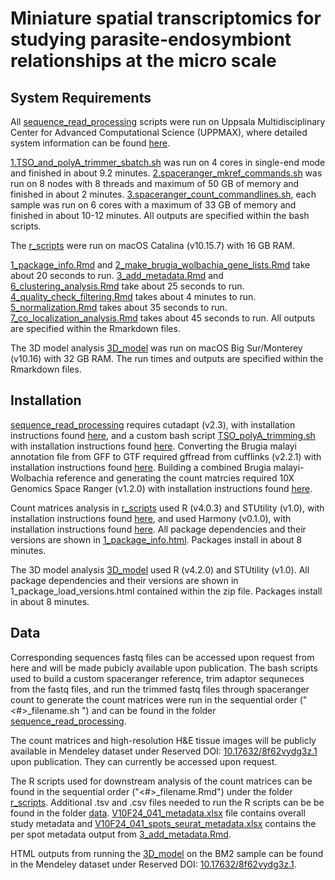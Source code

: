 # Miniature spatial transcriptomics for studying parasite-endosymbiont relationships at the micro scale 

## System Requirements

All [sequence_read_processing](https://github.com/giacomellolab/Brugia_malayi_study/tree/main/sequence_read_processing) scripts were run on Uppsala Multidisciplinary Center for Advanced Computational Science (UPPMAX), where detailed system information can be found [here](https://www.uppmax.uu.se/resources/systems/the-rackham-cluster/#:~:text=Each%20compute%20node%20consists%20of,ECC%202400MHz%20DIMM%20DRAM%20memory.). 

[1.TSO_and_polyA_trimmer_sbatch.sh](https://github.com/giacomellolab/Brugia_malayi_study/blob/main/sequence_read_processing/1.TSO_and_polyA_trimmer_sbatch.sh) was run on 4 cores in single-end mode and finished in about 9.2 minutes. [2.spaceranger_mkref_commands.sh](https://github.com/giacomellolab/Brugia_malayi_study/blob/main/sequence_read_processing/2.spaceranger_mkref_commands.sh) was run on 8 nodes with 8 threads and maximum of 50 GB of memory and finished in about 2 minutes. [3.spaceranger_count_commandlines.sh](https://github.com/giacomellolab/Brugia_malayi_study/blob/main/sequence_read_processing/3.spaceranger_count_commandlines.sh), each sample was run on 6 cores with a maximum of 33 GB of memory and finished in about 10-12 minutes. All outputs are specified within the bash scripts.

The [r_scripts](https://github.com/giacomellolab/Brugia_malayi_study/tree/main/r_scripts) were run on macOS Catalina (v10.15.7) with 16 GB RAM. 

[1_package_info.Rmd](https://github.com/giacomellolab/Brugia_malayi_study/blob/main/r_scripts/1_package_info.Rmd) and [2_make_brugia_wolbachia_gene_lists.Rmd](https://github.com/giacomellolab/Brugia_malayi_study/blob/main/r_scripts/2_make_brugia_wolbachia_gene_lists.Rmd) take about 20 seconds to run.
[3_add_metadata.Rmd](https://github.com/giacomellolab/Brugia_malayi_study/blob/main/r_scripts/3_add_metadata.Rmd) and [6_clustering_analysis.Rmd](https://github.com/giacomellolab/Brugia_malayi_study/blob/main/r_scripts/6_clustering_analysis.Rmd) take about 25 seconds to run.
[4_quality_check_filtering.Rmd](https://github.com/giacomellolab/Brugia_malayi_study/blob/main/r_scripts/4_quality_check_filtering.Rmd) takes about 4 minutes to run.
[5_normalization.Rmd](https://github.com/giacomellolab/Brugia_malayi_study/blob/main/r_scripts/5_normalization.Rmd) takes about 35 seconds to run.
[7_co_localization_analysis.Rmd](https://github.com/giacomellolab/Brugia_malayi_study/blob/main/r_scripts/7_co_localization_analysis.Rmd) takes about 45 seconds to run. 
All outputs are specified within the Rmarkdown files.

The 3D model analysis [3D_model](https://github.com/giacomellolab/Brugia_malayi_study/tree/main/3D_model) was run on macOS Big Sur/Monterey (v10.16) with 32 GB RAM. The run times and outputs are specified within the Rmarkdown files.

## Installation

[sequence_read_processing](https://github.com/giacomellolab/Brugia_malayi_study/tree/main/sequence_read_processing) requires cutadapt (v2.3), with installation instructions found [here](https://cutadapt.readthedocs.io/en/stable/installation.html), and a custom bash script [TSO_polyA_trimming.sh](https://github.com/giacomellolab/Brugia_malayi_study/blob/main/sequence_read_processing/1.TSO_and_polyA_trimmer_sbatch.sh) with installation instructions found [here](https://github.com/ludvigla/VisiumTrim). Converting the Brugia malayi annotation file from GFF to GTF required gffread from cufflinks (v2.2.1) with installation instructions found [here](https://github.com/cole-trapnell-lab/cufflinks). Building a combined Brugia malayi-Wolbachia reference and generating the count matrcies required 10X Genomics Space Ranger (v1.2.0) with installation instructions found [here](https://support.10xgenomics.com/spatial-gene-expression/software/pipelines/latest/tutorials/setup-spaceranger#install).

Count matrices analysis in [r_scripts](https://github.com/giacomellolab/Brugia_malayi_study/tree/main/r_scripts) used R (v4.0.3) and STUtility (v1.0), with installation instructions found [here](https://github.com/jbergenstrahle/STUtility), and used Harmony (v0.1.0), with installation instructions found [here](https://github.com/immunogenomics/harmony). All package dependencies and their versions are shown in [1_package_info.html](https://github.com/giacomellolab/Brugia_malayi_study/blob/main/r_scripts/1_package_info.html). Packages install in about 8 minutes.

The 3D model analysis [3D_model](https://github.com/giacomellolab/Brugia_malayi_study/tree/main/3D_model) used R (v4.2.0) and STUtility (v1.0). All package dependencies and their versions are shown in 1_package_load_versions.html contained within the zip file. Packages install in about 8 minutes.

## Data

Corresponding sequences fastq files can be accessed upon request from here and will be made pubicly available upon publication. The bash scripts used to build a custom spaceranger reference, trim adaptor sequneces from the fastq files, and run the trimmed fastq files through spaceranger count to generate the count matrices were run in the sequential order ("<#>_filename.sh ") and can be found in the folder [sequence_read_processing](https://github.com/giacomellolab/Brugia_malayi_study/tree/main/sequence_read_processing).

The count matrices and high-resolution H&E tissue images will be publicly available in Mendeley dataset under Reserved DOI: [10.17632/8f62vydg3z.1](https://data.mendeley.com/v1/datasets/8f62vydg3z/draft) upon publication. They can currently be accessed upon request.

The R scripts used for downstream analysis of the count matrices can be found in the sequential order ("<#>_filename.Rmd") under the folder [r_scripts](https://github.com/giacomellolab/Brugia_malayi_study/tree/main/r_scripts). Additional .tsv and .csv files needed to run the R scripts can be be found in the folder [data](https://github.com/giacomellolab/Brugia_malayi_study/tree/main/data). [V10F24_041_metadata.xlsx](https://github.com/giacomellolab/Brugia_malayi_study/blob/main/data/V10F24_041_metadata.xlsx) file contains overall study metadata and [V10F24_041_spots_seurat_metadata.xlsx](https://github.com/giacomellolab/Brugia_malayi_study/blob/main/data/V10F24_041_spots_seurat_metadata.xlsx) contains the per spot metadata output from [3_add_metadata.Rmd](https://github.com/giacomellolab/Brugia_malayi_study/blob/main/r_scripts/3_add_metadata.Rmd). 

HTML outputs from running the [3D_model](https://github.com/giacomellolab/Brugia_malayi_study/tree/main/3D_model) on the BM2 sample can be found in the Mendeley dataset under Reserved DOI: [10.17632/8f62vydg3z.1](https://data.mendeley.com/v1/datasets/8f62vydg3z/draft).

